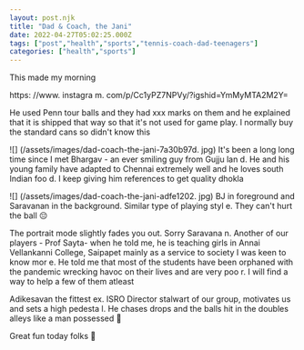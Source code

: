 ```yaml
---
layout: post.njk
title: "Dad & Coach, the Jani"
date: 2022-04-27T05:02:25.000Z
tags: ["post","health","sports","tennis-coach-dad-teenagers"]
categories: ["health","sports"]
---
```


This made my morning

https: //www. instagra
m. com/p/Cc1yPZ7NPVy/?igshid=YmMyMTA2M2Y=

He used Penn tour balls and they had xxx marks on them and he explained that it is shipped that way so that it's not used for game play. I normally buy the standard cans so didn't know this

![] (/assets/images/dad-coach-the-jani-7a30b97d. jpg) It's been a long long time since I met Bhargav - an ever smiling guy from Gujju lan
d. He and his young family have adapted to Chennai extremely well and he loves south Indian foo
d. I keep giving him references to get quality dhokla

![] (/assets/images/dad-coach-the-jani-adfe1202. jpg) BJ in foreground and Saravanan in the background. Similar type of playing styl
e. They can't hurt the ball 😔

The portrait mode slightly fades you out. Sorry Saravana
n. Another of our players - Prof Sayta- when he told me, he is teaching girls in Annai Vellankanni College, Saipapet mainly as a service to society I was keen to know mor
e. He told me that most of the students have been orphaned with the pandemic wrecking havoc on their lives and are very poo
r. I will find a way to help a few of them atleast

Adikesavan the fittest ex. ISRO Director stalwart of our group, motivates us and sets a high pedesta
l. He chases drops and the balls hit in the doubles alleys like a man possessed 👏

Great fun today folks 🌹
